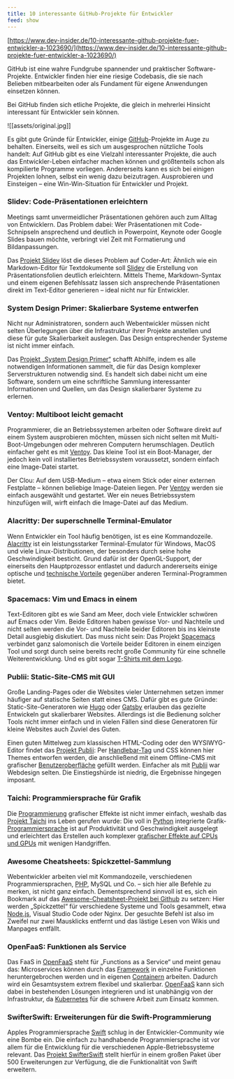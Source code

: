 ```yaml
---
title: 10 interessante GitHub-Projekte für Entwickler
feed: show
---
```


[https://www.dev-insider.de/10-interessante-github-projekte-fuer-entwickler-a-1023690/](https://www.dev-insider.de/10-interessante-github-projekte-fuer-entwickler-a-1023690/)

GitHub ist eine wahre Fundgrube spannender und praktischer Software-Projekte. Entwickler finden hier eine riesige Codebasis, die sie nach Belieben mitbearbeiten oder als Fundament für eigene Anwendungen einsetzen können.

Bei GitHub finden sich etliche Projekte, die gleich in mehrerlei Hinsicht interessant für Entwickler sein können.

![[assets/original.jpg]]

Es gibt gute Gründe für Entwickler, einige [GitHub](https://www.dev-insider.de/was-ist-github-a-645831/)-Projekte im Auge zu behalten. Einerseits, weil es sich um ausgesprochen nützliche Tools handelt: Auf GitHub gibt es eine Vielzahl interessanter Projekte, die auch das Entwickler-Leben einfacher machen können und größtenteils schon als kompilierte Programme vorliegen. Andererseits kann es sich bei einigen Projekten lohnen, selbst ein wenig dazu beizutragen. Ausprobieren und Einsteigen – eine Win-Win-Situation für Entwickler und Projekt.

### Slidev: Code-Präsentationen erleichtern

Meetings samt unvermeidlicher Präsentationen gehören auch zum Alltag von Entwicklern. Das Problem dabei: Wer Präsentationen mit Code-Schnipseln ansprechend und deutlich in Powerpoint, Keynote oder Google Slides bauen möchte, verbringt viel Zeit mit Formatierung und Bildanpassungen.

Das [Projekt Slidev](https://github.com/slidevjs/slidev) löst die dieses Problem auf Coder-Art: Ähnlich wie ein Markdown-Editor für Textdokumente soll [Slidev](https://sli.dev/) die Erstellung von Präsentationsfolien deutlich erleichtern. Mittels Theme, Markdown-Syntax und einem eigenen Befehlssatz lassen sich ansprechende Präsentationen direkt im Text-Editor generieren – ideal nicht nur für Entwickler.

### System Design Primer: Skalierbare Systeme entwerfen

Nicht nur Administratoren, sondern auch Webentwickler müssen nicht selten Überlegungen über die Infrastruktur ihrer Projekte anstellen und diese für gute Skalierbarkeit auslegen. Das Design entsprechender Systeme ist nicht immer einfach.

Das [Projekt „System Design Primer“](https://github.com/donnemartin/system-design-primer) schafft Abhilfe, indem es alle notwendigen Informationen sammelt, die für das Design komplexer Serverstrukturen notwendig sind. Es handelt sich dabei nicht um eine Software, sondern um eine schriftliche Sammlung interessanter Informationen und Quellen, um das Design skalierbarer Systeme zu erlernen.

### Ventoy: Multiboot leicht gemacht

Programmierer, die an Betriebssystemen arbeiten oder Software direkt auf einem System ausprobieren möchten, müssen sich nicht selten mit Multi-Boot-Umgebungen oder mehreren Computern herumschlagen. Deutlich einfacher geht es mit [Ventoy](https://github.com/ventoy/Ventoy). Das kleine Tool ist ein Boot-Manager, der jedoch kein voll installiertes Betriebssystem voraussetzt, sondern einfach eine Image-Datei startet.

Der Clou: Auf dem USB-Medium – etwa einem Stick oder einer externen Festplatte – können beliebige Image-Dateien liegen. Per [Ventoy](https://www.ventoy.net/) werden sie einfach ausgewählt und gestartet. Wer ein neues Betriebssystem hinzufügen will, wirft einfach die Image-Datei auf das Medium.

### Alacritty: Der superschnelle Terminal-Emulator

Wenn Entwickler ein Tool häufig benötigen, ist es eine Kommandozeile. [Alacritty](https://github.com/alacritty/alacritty) ist ein leistungsstarker Terminal-Emulator für Windows, MacOS und viele Linux-Distributionen, der besonders durch seine hohe Geschwindigkeit besticht. Grund dafür ist der OpenGL-Support, der einerseits den Hauptprozessor entlastet und dadurch andererseits einige optische und [technische Vorteile](https://jwilm.io/blog/announcing-alacritty/) gegenüber anderen Terminal-Programmen bietet.

### Spacemacs: Vim und Emacs in einem

Text-Editoren gibt es wie Sand am Meer, doch viele Entwickler schwören auf Emacs oder Vim. Beide Editoren haben gewisse Vor- und Nachteile und nicht selten werden die Vor- und Nachteile beider Editoren bis ins kleinste Detail ausgiebig diskutiert. Das muss nicht sein: Das Projekt [Spacemacs](https://github.com/syl20bnr/spacemacs) verbindet ganz salomonisch die Vorteile beider Editoren in einem einzigen Tool und sorgt durch seine bereits recht große Community für eine schnelle Weiterentwicklung. Und es gibt sogar [T-Shirts mit dem Logo](https://www.spacemacs.org/).

### Publii: Static-Site-CMS mit GUI

Große Landing-Pages oder die Websites vieler Unternehmen setzen immer häufiger auf statische Seiten statt eines CMS. Dafür gibt es gute Gründe: Static-Site-Generatoren wie [Hugo](https://gohugo.io/) oder [Gatsby](https://www.gatsbyjs.com/) erlauben das gezielte Entwickeln gut skalierbarer Websites. Allerdings ist die Bedienung solcher Tools nicht immer einfach und in vielen Fällen sind diese Generatoren für kleine Websites auch Zuviel des Guten.

Einen guten Mittelweg zum klassischen HTML-Coding oder den WYSIWYG-Editor findet das [Projekt Publii](https://github.com/GetPublii/Publii): Per [Handlebar-Tag](https://handlebarsjs.com/) und CSS können hier Themes entworfen werden, die anschließend mit einem Offline-CMS mit grafischer [Benutzeroberfläche](https://www.dev-insider.de/was-ist-eine-gui-a-651868/) gefüllt werden. Einfacher als mit [Publii](https://getpublii.com/) war Webdesign selten. Die Einstiegshürde ist niedrig, die Ergebnisse hingegen imposant.

### Taichi: Programmiersprache für Grafik

Die [Programmierung](https://www.dev-insider.de/was-ist-programmierung-a-606763/) grafischer Effekte ist nicht immer einfach, weshalb das [Projekt Taichi](https://github.com/taichi-dev/taichi) ins Leben gerufen wurde: Die voll in [Python](https://www.dev-insider.de/was-ist-python-a-843060/) integrierte Grafik-[Programmiersprache](https://www.dev-insider.de/was-ist-eine-programmiersprache-a-577066/) ist auf Produktivität und Geschwindigkeit ausgelegt und erleichtert das Erstellen auch komplexer [grafischer Effekte auf CPUs und GPUs](https://taichi.readthedocs.io/) mit wenigen Handgriffen.

### Awesome Cheatsheets: Spickzettel-Sammlung

Webentwickler arbeiten viel mit Kommandozeile, verschiedenen Programmiersprachen, [PHP](https://www.dev-insider.de/was-ist-php-a-578773/), MySQL und Co. – sich hier alle Befehle zu merken, ist nicht ganz einfach. Dementsprechend sinnvoll ist es, sich ein Bookmark auf das [Awesome-Cheatsheet-Projekt bei Github](https://github.com/LeCoupa/awesome-cheatsheets) zu setzen: Hier werden „Spickzettel“ für verschiedene Systeme und Tools gesammelt, etwa [Node.js](https://www.dev-insider.de/was-ist-nodejs-a-972703/), Visual Studio Code oder Nginx. Der gesuchte Befehl ist also im Zweifel nur zwei Mausklicks entfernt und das lästige Lesen von Wikis und Manpages entfällt.

### OpenFaaS: Funktionen als Service

Das FaaS in [OpenFaaS](https://github.com/openfaas/faas) steht für „Functions as a Service“ und meint genau das: Microservices können durch das [Framework](https://www.dev-insider.de/was-ist-ein-framework-a-938758/) in einzelne Funktionen heruntergebrochen werden und in eigenen [Containern](https://www.dev-insider.de/was-sind-container-a-573872/) arbeiten. Dadurch wird ein Gesamtsystem extrem flexibel und skalierbar. [OpenFaaS](https://www.openfaas.com/) kann sich dabei in bestehenden Lösungen integrieren und ist unabhängig von der Infrastruktur, da [Kubernetes](https://www.dev-insider.de/was-ist-kubernetes-a-633462/) für die schwere Arbeit zum Einsatz kommen.

### SwifterSwift: Erweiterungen für die Swift-Programmierung

Apples Programmiersprache [Swift](https://www.dev-insider.de/was-ist-apple-swift-a-735481/) schlug in der Entwickler-Community wie eine Bombe ein. Die einfach zu handhabende Programmiersprache ist vor allem für die Entwicklung für die verschiedenen Apple-Betriebssysteme relevant. Das [Projekt SwifterSwift](https://github.com/SwifterSwift/SwifterSwift) stellt hierfür in einem großen Paket über 500 Erweiterungen zur Verfügung, die die Funktionalität von Swift erweitern.
